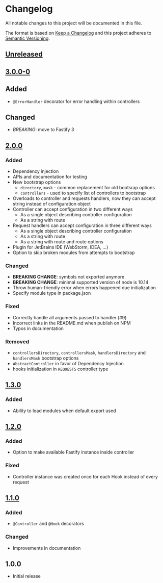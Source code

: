 # Changelog
All notable changes to this project will be documented in this file.

The format is based on [Keep a Changelog](https://keepachangelog.com/en/1.0.0/)
and this project adheres to [Semantic Versioning](https://semver.org/spec/v2.0.0.html).

## [Unreleased]
## [3.0.0-0]
## Added
- `@ErrorHandler` decorator for error handling within controllers

## Changed
- *BREAKING*: move to Fastify 3

## [2.0.0]
### Added
- Dependency injection
- APIs and documentation for testing
- New bootstrap options
   - `directory`, `mask` - common replacement for old bootsrap options
   - `controllers` - used to specify list of controllers to bootstrap
- Overloads to controller and requests handlers, now they can accept string instead of configuration object
- Controller can accept configuration in two different ways
   - As a single object describing controller configuration
   - As a string with route
- Request handlers can accept configuration in three different ways
   - As a single object describing controller configuration
   - As a string with route
   - As a string with route and route options
- Plugin for JetBrains IDE (WebStorm, IDEA, ...)
- Option to skip broken modules from attempts to bootstrap

### Changed
- **BREAKING CHANGE**: symbols not exported anymore
- **BREAKING CHANGE**: minimal supported version of node is 10.14
- Throw human-friendly error when errors happened due initialization
- Specify module type in package.json

### Fixed
- Correctly handle all arguments passed to handler (#9)
- Incorrect links in the README.md when publish on NPM
- Typos in documentation

### Removed
- `controllersDirectory`, `controllersMask`, `handlersDirectory` and `handlersMask` bootstrap options
- `AbstractController` in favor of Dependency Injection
- hooks initialization in `REQUESTS` controller type

## [1.3.0]
### Added
- Ability to load modules when default export used

## [1.2.0]
### Added
- Option to make available Fastify instance inside controller

### Fixed
- Controller instance was created once for each Hook instead of every request

## [1.1.0]
### Added
- `@Controller` and `@Hook` decorators

### Changed
- Improvements in documentation

## 1.0.0
- Initial release

[Unreleased]: https://github.com/L2jLiga/fastify-decorators/compare/v3.0.0-0...HEAD
[3.0.0-0]: https://github.com/L2jLiga/fastify-decorators/compare/v2.0.0...v3.0.0-0
[2.0.0]: https://github.com/L2jLiga/fastify-decorators/compare/v1.3.0...v2.0.0
[1.3.0]: https://github.com/L2jLiga/fastify-decorators/compare/v1.2.0...v1.3.0
[1.2.0]: https://github.com/L2jLiga/fastify-decorators/compare/v1.1.0...v1.2.0
[1.1.0]: https://github.com/L2jLiga/fastify-decorators/compare/v1.0.0...v1.1.0
